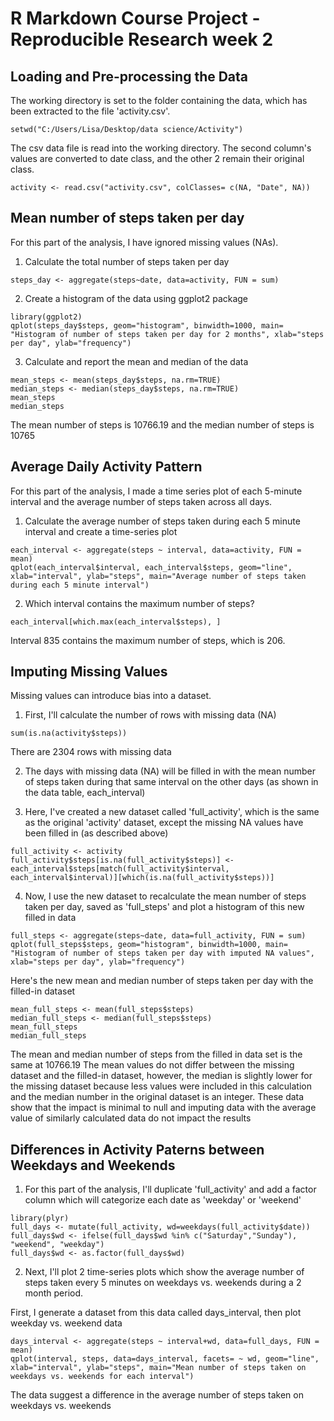 R Markdown Course Project - Reproducible Research week 2
========================================================
## Loading and Pre-processing the Data

The working directory is set to the folder containing the data, which has been extracted to the file 'activity.csv'.

```{r}
setwd("C:/Users/Lisa/Desktop/data science/Activity")
```

The csv data file is read into the working directory.  The second column's values are converted to date class, and the other 2 remain their original class.

```{r}
activity <- read.csv("activity.csv", colClasses= c(NA, "Date", NA))
```

## Mean number of steps taken per day
For this part of the analysis, I have ignored missing values (NAs).

1. Calculate the total number of steps taken per day
```{r}
steps_day <- aggregate(steps~date, data=activity, FUN = sum)
```

2. Create a histogram of the data using ggplot2 package
```{r}
library(ggplot2)
qplot(steps_day$steps, geom="histogram", binwidth=1000, main= "Histogram of number of steps taken per day for 2 months", xlab="steps per day", ylab="frequency")
```

3. Calculate and report the mean and median of the data
```{r}
mean_steps <- mean(steps_day$steps, na.rm=TRUE)
median_steps <- median(steps_day$steps, na.rm=TRUE)
mean_steps
median_steps
```
The mean number of steps is 10766.19 and the median number of steps is 10765
        
## Average Daily Activity Pattern
For this part of the analysis, I made a time series plot of each 5-minute interval and the average number of steps taken across all days.
1. Calculate the average number of steps taken during each 5 minute interval and create a time-series plot
```{r}
each_interval <- aggregate(steps ~ interval, data=activity, FUN = mean)
qplot(each_interval$interval, each_interval$steps, geom="line", xlab="interval", ylab="steps", main="Average number of steps taken during each 5 minute interval")
```

2. Which interval contains the maximum number of steps?
```{r}
each_interval[which.max(each_interval$steps), ]
```
Interval 835 contains the maximum number of steps, which is 206.

## Imputing Missing Values
Missing values can introduce bias into a dataset.

1. First, I'll calculate the number of rows with missing data (NA)
```{r}
sum(is.na(activity$steps))
```
There are 2304 rows with missing data

2. The days with missing data (NA) will be filled in with the mean number of steps taken during that same interval on the other days (as shown in the data table, each_interval)

3. Here, I've created a new dataset called 'full_activity', which is the same as the original 'activity' dataset, except the missing NA values have been filled in (as described above)
```{r}
full_activity <- activity
full_activity$steps[is.na(full_activity$steps)] <- each_interval$steps[match(full_activity$interval, each_interval$interval)][which(is.na(full_activity$steps))]
```

4. Now, I use the new dataset to recalculate the mean number of steps taken per day, saved as 'full_steps' and plot a histogram of this new filled in data
```{r}
full_steps <- aggregate(steps~date, data=full_activity, FUN = sum)
qplot(full_steps$steps, geom="histogram", binwidth=1000, main= "Histogram of number of steps taken per day with imputed NA values", xlab="steps per day", ylab="frequency")
```

Here's the new mean and median number of steps taken per day with the filled-in dataset  
```{r}
mean_full_steps <- mean(full_steps$steps)
median_full_steps <- median(full_steps$steps)
mean_full_steps
median_full_steps
```
The mean and median number of steps from the filled in data set is the same at 10766.19
The mean values do not differ between the missing dataset and the filled-in dataset, however, the median is slightly lower for the missing dataset because less values were included in this calculation and the median number in the original dataset is an integer. 
These data show that the impact is minimal to null and imputing data with the average value of similarly calculated data do not impact the results
        
## Differences in Activity Paterns between Weekdays and Weekends

1. For this part of the analysis, I'll duplicate 'full_activity' and add a factor column which will categorize each date as 'weekday' or 'weekend' 
```{r}
library(plyr)
full_days <- mutate(full_activity, wd=weekdays(full_activity$date))
full_days$wd <- ifelse(full_days$wd %in% c("Saturday","Sunday"), "weekend", "weekday")
full_days$wd <- as.factor(full_days$wd)
```

2. Next, I'll plot 2 time-series plots which show the average number of steps taken every 5 minutes on weekdays vs. weekends during a 2 month period.

First, I generate a dataset from this data called days_interval, then plot weekday vs. weekend data
```{r}
days_interval <- aggregate(steps ~ interval+wd, data=full_days, FUN = mean)
qplot(interval, steps, data=days_interval, facets= ~ wd, geom="line", xlab="interval", ylab="steps", main="Mean number of steps taken on weekdays vs. weekends for each interval")
```

The data suggest a difference in the average number of steps taken on weekdays vs. weekends


